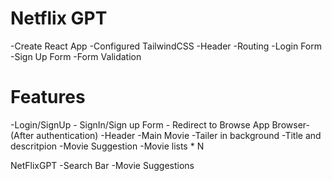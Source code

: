 # Netflix GPT

-Create React App
-Configured TailwindCSS
-Header
-Routing
-Login Form
-Sign Up Form
-Form Validation


# Features

-Login/SignUp
    - SignIn/Sign up Form
    - Redirect to Browse App
Browser-(After authentication)
    -Header
    -Main Movie
        -Tailer in background
        -Title and descritpion
        -Movie Suggestion
            -Movie lists * N

NetFlixGPT
    -Search Bar
    -Movie Suggestions
